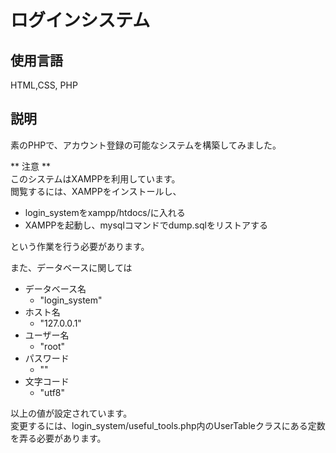 # ログインシステム  
  
## 使用言語  
HTML,CSS, PHP  
  
## 説明  
素のPHPで、アカウント登録の可能なシステムを構築してみました。  
  
** 注意 **  
このシステムはXAMPPを利用しています。  
閲覧するには、XAMPPをインストールし、  
* login_systemをxampp/htdocs/に入れる  
* XAMPPを起動し、mysqlコマンドでdump.sqlをリストアする  

という作業を行う必要があります。  
  
また、データベースに関しては  
* データベース名  
  * "login_system"  
* ホスト名  
  * "127.0.0.1"  
* ユーザー名  
  * "root"  
* パスワード  
  * ""  
* 文字コード  
  * "utf8"  
  
以上の値が設定されています。  
変更するには、login_system/useful_tools.php内のUserTableクラスにある定数を弄る必要があります。
